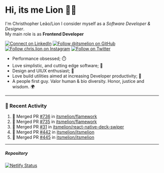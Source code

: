 # Hi, its me Lion 👋🦁

I'm Christhopher Leão/Lion
I consider myself as a _Software Developer & Designer_.<br/>My main role is as <b>Frontend Developer</b>
<br />

[![Connect on LinkedIn](https://img.shields.io/badge/--linkedin?label=LinkedIn&logo=LinkedIn&style=social)](https://www.linkedin.com/in/chrislion)
[![Follow @itsmelion on GitHub](https://img.shields.io/github/followers/itsmelion?label=follow%20%40itsmeLion&style=social)](https://github.com/itsmelion)
[![Follow chris.lion on Instagram](https://img.shields.io/badge/--instagram?label=@chris.lion&logo=Instagram&style=social)](https://instagram.com/chris.lion)
[![Follow on Twitter](https://img.shields.io/badge/--twitter?label=@ChrisLion_me&logo=Twitter&style=social)](https://twitter.com/chrislion_me)

- Performance obsessed; ⏱️
- Love simplistic, and cutting edge software; 📆
- Design and UIUX enthusiast; 🎨
- Love build utilities aimed at increasing Developer productivity; 🧰
- A people first guy. Valor human & bio diversity. Honor, justice and wisdom. 🌍

---
### 📰 Recent Activity

<!--START_SECTION:activity-->
1. 🎉 Merged PR [#736](https://github.com/itsmelion/flamework/pull/736) in [itsmelion/flamework](https://github.com/itsmelion/flamework)
2. 🎉 Merged PR [#735](https://github.com/itsmelion/flamework/pull/735) in [itsmelion/flamework](https://github.com/itsmelion/flamework)
3. 🎉 Merged PR [#31](https://github.com/itsmelion/react-native-deck-swiper/pull/31) in [itsmelion/react-native-deck-swiper](https://github.com/itsmelion/react-native-deck-swiper)
4. 🎉 Merged PR [#442](https://github.com/itsmelion/itsmelion/pull/442) in [itsmelion/itsmelion](https://github.com/itsmelion/itsmelion)
5. 🎉 Merged PR [#445](https://github.com/itsmelion/itsmelion/pull/445) in [itsmelion/itsmelion](https://github.com/itsmelion/itsmelion)
<!--END_SECTION:activity-->

___

##### Repository
[![Netlify Status](https://api.netlify.com/api/v1/badges/9e2e6136-1ab9-42fc-8d4e-188512d5d841/deploy-status)](https://app.netlify.com/sites/lion-portfolio/deploys)
